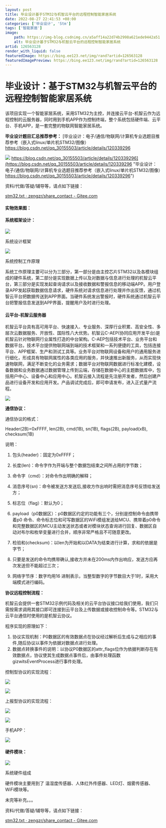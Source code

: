 ```yaml
---
layout: post
title: 毕业设计基于STM32与机智云平台的远程控制智能家居系统
date: 2022-08-27 22:41:53 +08:00
categories: ['毕业设计', 'Stm']
tags: ['智能家居']
image:
    path: https://img-blog.csdnimg.cn/a5aff14a22d74b2998a621ede9442a51.png?x-oss-process=image/resize,m_fixed,h_150
    alt: 毕业设计基于STM32与机智云平台的远程控制智能家居系统
artid: 126563128
render_with_liquid: false
featuredImage: https://bing.ee123.net/img/rand?artid=126563128
featuredImagePreview: https://bing.ee123.net/img/rand?artid=126563128
---
```


# 毕业设计：基于STM32与机智云平台的远程控制智能家居系统

该项目实现一个智能家居系统，采用STM32为主控，并连接云平台-机智云作为远程控制的云服务器，同时用到手机APP作为控制终端，整个系统包括硬件端、云平台、手机APP，是一套完整的物联网智能家居系统。

**毕业设计题目汇总推荐参考：**
[毕业设计：电子/通信/物联网/计算机专业选题目推荐参考（嵌入式linux/单片机STM32/图像）https://blog.csdn.net/qq_30155503/article/details/120339296

![](https://i-blog.csdnimg.cn/blog_migrate/c61f4ffe638d64fdf70c25b47c532bd2.png)
https://blog.csdn.net/qq_30155503/article/details/120339296](https://blog.csdn.net/qq_30155503/article/details/120339296 "毕业设计：电子/通信/物联网/计算机专业选题目推荐参考（嵌入式linux/单片机STM32/图像）https://blog.csdn.net/qq_30155503/article/details/120339296")

资料/代做/答疑/辅导等，请点如下链接：

[stm32.txt · zengzr/share_contact - Gitee.com](https://gitee.com/zengzhaorong/share_contact/blob/master/stm32.txt "stm32.txt · zengzr/share_contact - Gitee.com")

#### 实物效果图：

#### 系统框架设计：

![](https://i-blog.csdnimg.cn/blog_migrate/382b8ce16ce8be6ad8993caa450f29b1.png)

系统设计框架

![](https://i-blog.csdnimg.cn/blog_migrate/a8c374c1aea8184b2a1515bc7fed35cd.png)

系统控制工作原理

系统工作原理主要可以分为三部分，第一部分是由主控芯片STM32以及各模块组成的硬件系统，第二部分是实现数据上传以及对数据与信息进行处理的机智云平台，第三部分是实现发起查询请求以及接收数据和警报信息的移动端APP。用户登录APP发起获取数据信息请求，硬件系统对请求信息进行处理并作出反馈，通过机智云平台把数据传送到APP界面。当硬件系统发出警报时，硬件系统通过机智云平台把警报信息发送到APP界面，提醒用户及时进行处理。

#### 云平台-机智云服务器

机智云平台具有高可用平台、快速接入、专业服务、深厚行业积累、高安全性、多层次云数据服务、开放性、国际性八大优势。机智云C-AEP(协同应用开发平台)是机智云针对物联网行业属性打造的中台架构。C-AEP包括技术平台、业务平台和数据平台。技术平台提供物联网端到端的技术框架和一系列便捷的工具，包括连接平台、APP框架、生产和测试工具等。业务平台对物联网设备和用户的通用服务进行细化，形成具有物联网属性的各类应用的服务，并快速推出新服务，从而实现快速物联网，满足不断变化的业务需求；数据平台对物联网数据进行标准化建模，设备数据和业务数据通过数据管理上传到云端，存储在数据中心的主题数据库中，包括用户中心、设备中心和应用中心。机智云接入流程是先注册开发者，然后创建产品进行设备开发和应用开发。产品调试完成后，即可申请发布，进入正式量产流程。

![](https://i-blog.csdnimg.cn/blog_migrate/ec30c5b59402b4d5024c07dcee6a277a.png)

**通信协议：**

通信协议的格式：

Header(2B)=0xFFFF, len(2B), cmd(1B), sn(1B), flags(2B), payload(xB), checksum(1B)

说明：

1) 包头(header)：固定为0xFFFF；

2) 长度(len)：命令字作为开端与整个数据包结束之间所占用的字节数；

3) 命令字（cmd）：对命令作出明确的解释；

4) 消息序号(sn)：命令被发送方发送后,接收方作出响时需把消息序号反馈给发送方；

5) 标志位（flag）：默认为0；

6) payload（p0数据区）：p0数据区约定的功能有三个，分别是控制命令由携带着p0 命令、命令标志位和可写数据区的WiFi模组发送给MCU、携带着p0命令和完整数据区的MCU主动发送状态或者对模块状态查询进行回复、数据区自动对布尔和枚举变量进行合并，顺序非常严格且不可随意更改。

7) 检验和(checksum)：以len为开始和以DATA为结束进行计算，求和的依据是字节；

8) 只要是发送的命令均携带确认,接收方并未在200ms内作出响应，发送方应再次发送但不能超过三次；

9) 网络字节序：数字均用16 进制表示，当整型数字的字节数目大于1时，采用大端模式进行编码。

**协议远程控制流程：**

机智云会提供一套STM32示例代码及相关的云平台协议接口给我们使用，我们只需按需求调用其接口即可连接到云平台及上传数据或接收控制命令等。STM32与云平台通信时使用的是机智云协议。

程序实现的原理如下：

1. 协议实现机制：P0数据区的有效数据点在协议经过解析后生成与之相应的事件,随后协议以事件为依据对数据点进行处理。
2. 数据点转换事件的说明：以协议P0数据区的attr_flags位作为依据判断存在有效数据点，协议使其生成数据点事件后，由事件处理函数gizwitsEventProcess进行事件处理。

控制型协议的实现流程：

![](https://i-blog.csdnimg.cn/blog_migrate/84a7bde690403e1ccd7599c792f50e42.png)

![](https://i-blog.csdnimg.cn/blog_migrate/e2af6041c02d8b12b4a5f463a912b697.png)

上报型协议的实现流程：

![](https://i-blog.csdnimg.cn/blog_migrate/e8b9ced6888a8fd1d3955f276aa50eab.png)

![](https://i-blog.csdnimg.cn/blog_migrate/576bbbf9508674d326413a69092a0a15.png)

手机APP：

![](https://i-blog.csdnimg.cn/blog_migrate/1147221172664e1b61201255c0579931.jpeg)

#### **硬件模块：**

![](https://i-blog.csdnimg.cn/blog_migrate/f8f17279cdcf0b87364c62904150affa.png)

系统硬件组成

硬件模块主要用到了 温湿度传感器、人体红外传感器、LED灯、烟雾传感器、WiFi模块等。

未完等补充。。。

资料/代做/答疑/辅导等，请点如下链接：

[stm32.txt · zengzr/share_contact - Gitee.com](https://gitee.com/zengzhaorong/share_contact/blob/master/stm32.txt "stm32.txt · zengzr/share_contact - Gitee.com")